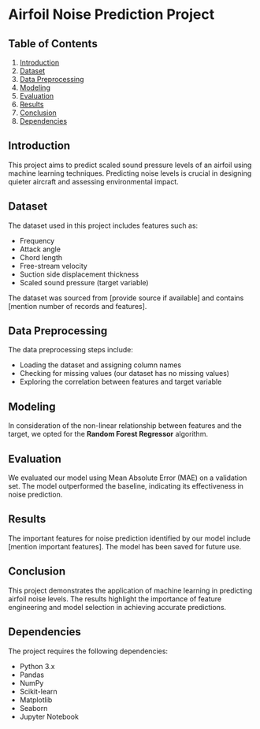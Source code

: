 # Airfoil Noise Prediction Project

## Table of Contents
1. [Introduction](#introduction)
2. [Dataset](#dataset)
3. [Data Preprocessing](#data-preprocessing)
4. [Modeling](#modeling)
5. [Evaluation](#evaluation)
6. [Results](#results)
7. [Conclusion](#conclusion)
8. [Dependencies](#dependencies)

## Introduction
This project aims to predict scaled sound pressure levels of an airfoil using machine learning techniques. Predicting noise levels is crucial in designing quieter aircraft and assessing environmental impact.

## Dataset
The dataset used in this project includes features such as:
- Frequency
- Attack angle
- Chord length
- Free-stream velocity
- Suction side displacement thickness
- Scaled sound pressure (target variable)

The dataset was sourced from [provide source if available] and contains [mention number of records and features].

## Data Preprocessing
The data preprocessing steps include:
- Loading the dataset and assigning column names
- Checking for missing values (our dataset has no missing values)
- Exploring the correlation between features and target variable

## Modeling
In consideration of the non-linear relationship between features and the target, we opted for the **Random Forest Regressor** algorithm.

## Evaluation
We evaluated our model using Mean Absolute Error (MAE) on a validation set. The model outperformed the baseline, indicating its effectiveness in noise prediction.

## Results
The important features for noise prediction identified by our model include [mention important features]. The model has been saved for future use.

## Conclusion
This project demonstrates the application of machine learning in predicting airfoil noise levels. The results highlight the importance of feature engineering and model selection in achieving accurate predictions.

## Dependencies
The project requires the following dependencies:
- Python 3.x
- Pandas
- NumPy
- Scikit-learn
- Matplotlib
- Seaborn
- Jupyter Notebook

